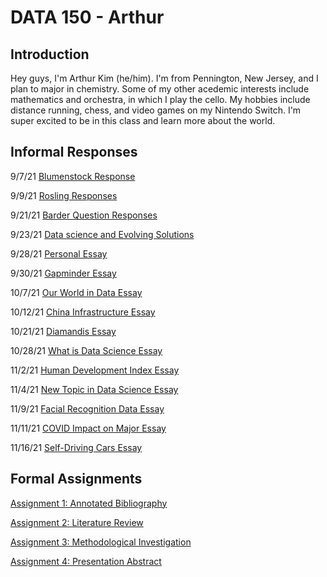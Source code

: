 # DATA 150 - Arthur

## Introduction
Hey guys, I'm Arthur Kim (he/him).  I'm from Pennington, New Jersey, and I plan to major in chemistry.  Some of my other acedemic interests include mathematics and orchestra, in which I play the cello.  My hobbies include distance running, chess, and video games on my Nintendo Switch.  I'm super excited to be in this class and learn more about the world.  

## Informal Responses

9/7/21 [Blumenstock Response](blumenstock.html)

9/9/21 [Rosling Responses](rosling.html)

9/21/21 [Barder Question Responses](owenbarder.html)

9/23/21 [Data science and Evolving Solutions](essaysept23.html)

9/28/21 [Personal Essay](essaysept28.html)

9/30/21 [Gapminder Essay](essaysept30.html)

10/7/21 [Our World in Data Essay](ourworldindataessay.html)

10/12/21 [China Infrastructure Essay](essayoct12.html)

10/21/21 [Diamandis Essay](essay1021.html)

10/28/21 [What is Data Science Essay](essayoct28.html)

11/2/21 [Human Development Index Essay](essaynov2.html)

11/4/21 [New Topic in Data Science Essay](essaynov4.html)

11/9/21 [Facial Recognition Data Essay](essaynov9.html)

11/11/21 [COVID Impact on Major Essay](essaynov11.html)

11/16/21 [Self-Driving Cars Essay](essaynov16.html)
## Formal Assignments

[Assignment 1: Annotated Bibliography](annotatedbibliography.html)

[Assignment 2: Literature Review](literaturereview.html)

[Assignment 3: Methodological Investigation](methodologicalinvestigation.html)

[Assignment 4: Presentation Abstract](abstract.html)

